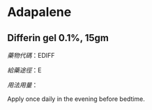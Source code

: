# Adapalene

## Differin gel 0.1%, 15gm

*藥物代碼*：EDIFF

*給藥途徑*：E

*用法用量*：

Apply once daily in the evening before bedtime.

